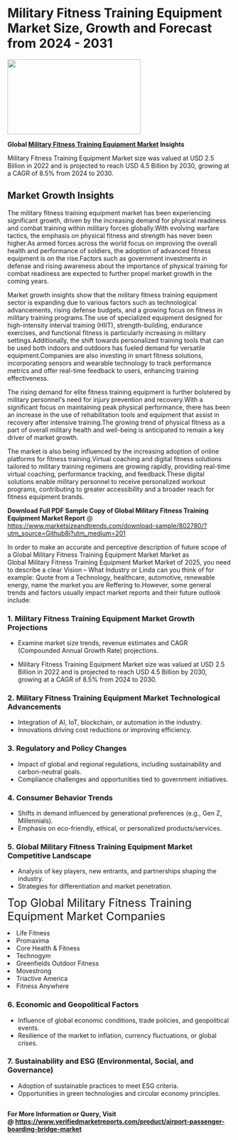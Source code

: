 <H1>Military Fitness Training Equipment Market Size, Growth and Forecast from 2024 - 2031</H1><img class="aligncenter size-medium wp-image-584254" src="https://thirdeyenews.in/wp-content/uploads/2024/09/Global-Market-Research-300x168.jpeg" alt="" width="300" height="168" /><p><strong>Global&nbsp;<a href="https://www.marketsizeandtrends.com/download-sample/802780/?utm_source=Github8j?utm_medium=201">Military Fitness Training Equipment Market</a> Insights</strong></p><p>Military Fitness Training Equipment Market size was valued at USD 2.5 Billion in 2022 and is projected to reach USD 4.5 Billion by 2030, growing at a CAGR of 8.5% from 2024 to 2030.</p><p><h2>Market Growth Insights</h2> <p>The military fitness training equipment market has been experiencing significant growth, driven by the increasing demand for physical readiness and combat training within military forces globally.With evolving warfare tactics, the emphasis on physical fitness and strength has never been higher.As armed forces across the world focus on improving the overall health and performance of soldiers, the adoption of advanced fitness equipment is on the rise.Factors such as government investments in defense and rising awareness about the importance of physical training for combat readiness are expected to further propel market growth in the coming years.</p> <p>Market growth insights show that the military fitness training equipment sector is expanding due to various factors such as technological advancements, rising defense budgets, and a growing focus on fitness in military training programs.The use of specialized equipment designed for high-intensity interval training (HIIT), strength-building, endurance exercises, and functional fitness is particularly increasing in military settings.Additionally, the shift towards personalized training tools that can be used both indoors and outdoors has fueled demand for versatile equipment.Companies are also investing in smart fitness solutions, incorporating sensors and wearable technology to track performance metrics and offer real-time feedback to users, enhancing training effectiveness.</p> <p>The rising demand for elite fitness training equipment is further bolstered by military personnel's need for injury prevention and recovery.With a significant focus on maintaining peak physical performance, there has been an increase in the use of rehabilitation tools and equipment that assist in recovery after intensive training.The growing trend of physical fitness as a part of overall military health and well-being is anticipated to remain a key driver of market growth.</p> <p>The market is also being influenced by the increasing adoption of online platforms for fitness training.Virtual coaching and digital fitness solutions tailored to military training regimens are growing rapidly, providing real-time virtual coaching, performance tracking, and feedback.These digital solutions enable military personnel to receive personalized workout programs, contributing to greater accessibility and a broader reach for fitness equipment brands.</p> <p><span class=""><strong>Download Full PDF Sample Copy of Global Military Fitness Training Equipment Market Report</strong> @ <a href="https://www.marketsizeandtrends.com/download-sample/802780/?utm_source=Github8j?utm_medium=201" target="_blank">https://www.marketsizeandtrends.com/download-sample/802780/?utm_source=Github8j?utm_medium=201</a></span></p><p>In order to make an accurate and perceptive description of future scope of a Global&nbsp;Military Fitness Training Equipment Market Market as Global&nbsp;Military Fitness Training Equipment Market Market of 2025, you need to describe a clear Vision &ndash; What Industry or Linda can you think of for example: Quote from a Technology, healthcare, automotive, renewable energy, name the market you are Reffering to.However, some general trends and factors usually impact market reports and their future outlook include:</p><h3>1.&nbsp;<strong>Military Fitness Training Equipment Market Growth Projections</strong></h3><ul><li>Examine market size trends, revenue estimates and CAGR (Compounded Annual Growth Rate) projections.</li><li><p>Military Fitness Training Equipment Market size was valued at USD 2.5 Billion in 2022 and is projected to reach USD 4.5 Billion by 2030, growing at a CAGR of 8.5% from 2024 to 2030.</p></li></ul><h3>2.&nbsp;<strong>Military Fitness Training Equipment Market Technological Advancements</strong></h3><ul><li>Integration of AI, IoT, blockchain, or automation in the industry.</li><li>Innovations driving cost reductions or improving efficiency.</li></ul><h3>3.&nbsp;<strong>Regulatory and Policy Changes</strong></h3><ul><li>Impact of global and regional regulations, including sustainability and carbon-neutral goals.</li><li>Compliance challenges and opportunities tied to government initiatives.</li></ul><h3>4.&nbsp;<strong>Consumer Behavior Trends</strong></h3><ul><li>Shifts in demand influenced by generational preferences (e.g., Gen Z, Millennials).</li><li>Emphasis on eco-friendly, ethical, or personalized products/services.</li></ul><h3>5.&nbsp;<strong>Global Military Fitness Training Equipment Market Competitive Landscape</strong></h3><ul><li>Analysis of key players, new entrants, and partnerships shaping the industry.</li><li>Strategies for differentiation and market penetration.</li></ul><p data-pm-slice="1 1 []"><span style="color: inherit; font-family: inherit; font-size: 25px;">Top Global Military Fitness Training Equipment Market Companies</span></p><div class="" data-test-id=""><p><li>Life Fitness</li><li> Promaxima</li><li> Core Health & Fitness</li><li> Technogym</li><li> Greenfields Outdoor Fitness</li><li> Movestrong</li><li> Triactive America</li><li> Fitness Anywhere</li></p></div><h3>6.&nbsp;<strong>Economic and Geopolitical Factors</strong></h3><ul><li>Influence of global economic conditions, trade policies, and geopolitical events.</li><li>Resilience of the market to inflation, currency fluctuations, or global crises.</li></ul><h3>7.&nbsp;<strong>Sustainability and ESG (Environmental, Social, and Governance)</strong></h3><ul><li>Adoption of sustainable practices to meet ESG criteria.</li><li>Opportunities in green technologies and circular economy principles.</li></ul><h2><strong style="font-size: 14px;">For More Information or Query, Visit @&nbsp;</strong><a style="background-color: #ffffff; font-size: 14px;" href="https://www.marketsizeandtrends.com/report/military-fitness-training-equipment-market/" target="_blank">https://www.verifiedmarketreports.com/product/airport-passenger-boarding-bridge-market</a></h2>